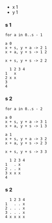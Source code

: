 - x 1
- y 1

### s 1

    for a in 0..s - 1

    a 0
    x + s, y + a -> 2 1
    x + a, y + s -> 1 2

    x + s, y + s -> 2 2

```
  1 2 3 4
1   x  
2 x x
3 
4
```

### s 2

    for a in 0..s - 2

    a 0
    x + s, y + a -> 3 1
    x + a, y + s -> 1 3

    a 1
    x + s, y + a -> 3 2
    x + a, y + s -> 2 3

    x + s, y + s -> 3 3

```
  1 2 3 4
1   . x  
2 . . x
3 x x x
4
```

### s 2

```
  1 2 3 4
1   . . x  
2 . . . x
3 . . . x
4 x x x x
```